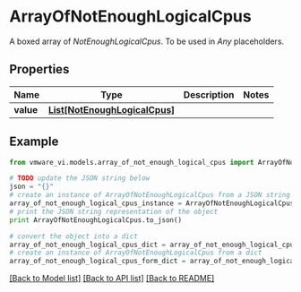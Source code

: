 # ArrayOfNotEnoughLogicalCpus

A boxed array of *NotEnoughLogicalCpus*. To be used in *Any* placeholders. 

## Properties
Name | Type | Description | Notes
------------ | ------------- | ------------- | -------------
**value** | [**List[NotEnoughLogicalCpus]**](NotEnoughLogicalCpus.md) |  | 

## Example

```python
from vmware_vi.models.array_of_not_enough_logical_cpus import ArrayOfNotEnoughLogicalCpus

# TODO update the JSON string below
json = "{}"
# create an instance of ArrayOfNotEnoughLogicalCpus from a JSON string
array_of_not_enough_logical_cpus_instance = ArrayOfNotEnoughLogicalCpus.from_json(json)
# print the JSON string representation of the object
print ArrayOfNotEnoughLogicalCpus.to_json()

# convert the object into a dict
array_of_not_enough_logical_cpus_dict = array_of_not_enough_logical_cpus_instance.to_dict()
# create an instance of ArrayOfNotEnoughLogicalCpus from a dict
array_of_not_enough_logical_cpus_form_dict = array_of_not_enough_logical_cpus.from_dict(array_of_not_enough_logical_cpus_dict)
```
[[Back to Model list]](../README.md#documentation-for-models) [[Back to API list]](../README.md#documentation-for-api-endpoints) [[Back to README]](../README.md)


